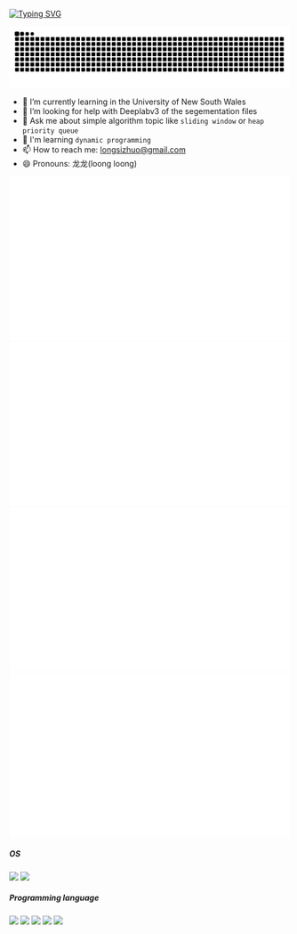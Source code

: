 [![Typing SVG](https://readme-typing-svg.demolab.com?font=Borel&size=40&duration=1000&pause=500&color=F7AD3F&center=true&vCenter=true&width=500&height=100&lines=Hi+there;I'm+Sizhuo+Long;Welcome+to+my+GitHub)](https://git.io/typing-svg)

<picture>
  <source media="(prefers-color-scheme: dark)" srcset="https://raw.githubusercontent.com/longsizhuo/longsizhuo/output/github-contribution-grid-snake-dark.svg">
  <source media="(prefers-color-scheme: light)" srcset="https://raw.githubusercontent.com/longsizhuo/longsizhuo/output/github-contribution-grid-snake.svg">
  <img alt="github contribution grid snake animation" src="https://raw.githubusercontent.com/longsizhuo/longsizhuo/output/github-contribution-grid-snake.svg">
</picture>

- 🌱 I’m currently learning in the University of New South Wales
- 🤔 I’m looking for help with Deeplabv3 of the segementation files
- 💬 Ask me about simple algorithm topic like `sliding window` or `heap priority queue`
- 🔭 I'm learning `dynamic programming`
- 📫 How to reach me: longsizhuo@gmail.com
- 😄 Pronouns: 龙龙(loong loong)

![](https://raw.githubusercontent.com/longsizhuo/github-stats/master/generated/overview.svg#gh-dark-mode-only)
![](https://raw.githubusercontent.com/longsizhuo/github-stats/master/generated/overview.svg#gh-light-mode-only)
![](https://raw.githubusercontent.com/longsizhuo/github-stats/master/generated/languages.svg#gh-dark-mode-only)
![](https://raw.githubusercontent.com/longsizhuo/github-stats/master/generated/languages.svg#gh-light-mode-only)

##### OS
[![](https://img.shields.io/badge/macos%20-33aadd?style=flat-square&logo=apple&logoColor=ffffff)](https://www.archlinux.org/)
[![](https://img.shields.io/badge/windows%20-010203?style=flat-square&logo=windows&logoColor=ffffff)](https://www.archlinux.org/)

##### Programming language
[![](https://img.shields.io/badge/-Go-blue.svg?style=flat-square&logo=go&logoColor=ffffff)](https://reactjs.org/)
[![](https://img.shields.io/badge/-Python-green.svg?style=flat-square&logo=python&logoColor=ffffff)](https://reactjs.org/)
[![](https://img.shields.io/badge/-Jupyter-orange.svg?style=flat-square&logo=jupyter&logoColor=ffffff)](https://reactjs.org/)
[![](https://img.shields.io/badge/-Solidity-purple.svg?style=flat-square&logo=solidity&logoColor=ffffff)](https://reactjs.org/)
[![](https://img.shields.io/badge/-Cpp-indigo.svg?style=flat-square&logo=c&logoColor=ffffff)](https://reactjs.org/)

<!--

[![Anurag's GitHub stats](https://github-readme-stats-pi-six-25.vercel.app/api?username=longsizhuo&theme=moltack)](https://github.com/anuraghazra/github-readme-stats)

[![Top Langs](https://github-readme-stats-pi-six-25.vercel.app/api/top-langs/?username=longsizhuo&count_private=true&layout=donut-vertical&exclude_repo=longsizhuo.github.io,blogs&theme=moltack)](https://github.com/anuraghazra/github-readme-stats)
-->
